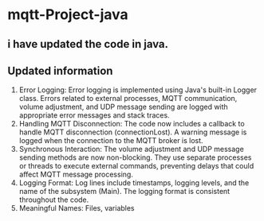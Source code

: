 # mqtt-Project-java

i have updated the code in java.
--------------------------------------------------
Updated information
--------------------------------------------------
1. Error Logging: Error logging is implemented using Java's built-in Logger class. Errors related to external processes, MQTT communication, volume adjustment, and UDP message sending are logged with appropriate error messages and stack traces.
2. Handling MQTT Disconnection: The code now includes a callback to handle MQTT disconnection (connectionLost). A warning message is logged when the connection to the MQTT broker is lost.
3. Synchronous Interaction: The volume adjustment and UDP message sending methods are now non-blocking. They use separate processes or threads to execute external commands, preventing delays that could affect MQTT message processing.
4. Logging Format: Log lines include timestamps, logging levels, and the name of the subsystem (Main). The logging format is consistent throughout the code.
5. Meaningful Names: Files, variables
